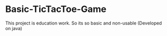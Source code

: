 # Basic-TicTacToe-Game
This project is education work. So its so basic and non-usable (Developed on java)

